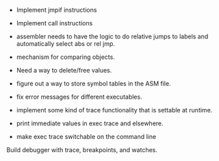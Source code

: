 

* Implement jmpif instructions

* Implement call instructions

* assembler needs to have the logic to do relative jumps to labels and
automatically select abs or rel jmp.

* mechanism for comparing objects.

* Need a way to delete/free values.

* figure out a way to store symbol tables in the ASM file.

* fix error messages for different executables.

* implement some kind of trace functionality that is settable at runtime.

* print immediate values in exec trace and elsewhere.

* make exec trace switchable on the command line

Build debugger with trace, breakpoints, and watches.